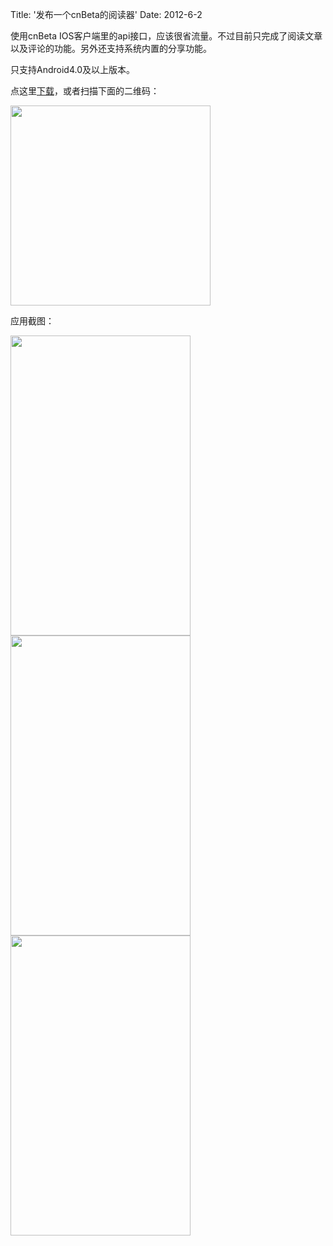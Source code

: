 Title: '发布一个cnBeta的阅读器'
Date: 2012-6-2

使用cnBeta IOS客户端里的api接口，应该很省流量。不过目前只完成了阅读文章以及评论的功能。另外还支持系统内置的分享功能。

只支持Android4.0及以上版本。

点这里<a href="http://aisk-wordpress.stor.sinaapp.com/res/IceCnbeta.apk">下载</a>，或者扫描下面的二维码：

<!--more-->

<a href="http://aisk-wordpress.stor.sinaapp.com/uploads/2012/06/chart.png"><img class="alignnone size-full wp-image-125" title="chart" src="http://aisk-wordpress.stor.sinaapp.com/uploads/2012/06/chart.png" alt="" width="320" height="320" /></a>

应用截图：

<a href="http://aisk-wordpress.stor.sinaapp.com/uploads/2012/06/cb1.png"><img class="alignnone size-full wp-image-119" title="cb1" src="http://aisk-wordpress.stor.sinaapp.com/uploads/2012/06/cb1.png" alt="" width="288" height="480" /></a> <a href="http://aisk-wordpress.stor.sinaapp.com/uploads/2012/06/cb2.png"><img class="alignnone size-full wp-image-120" title="cb2" src="http://aisk-wordpress.stor.sinaapp.com/uploads/2012/06/cb2.png" alt="" width="288" height="480" /></a> <a href="http://aisk-wordpress.stor.sinaapp.com/uploads/2012/06/cb3.png"><img class="alignnone size-full wp-image-121" title="cb3" src="http://aisk-wordpress.stor.sinaapp.com/uploads/2012/06/cb3.png" alt="" width="288" height="480" /></a>
